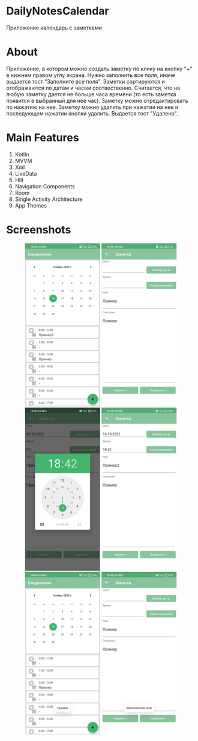 # DailyNotesCalendar
Приложение календарь с заметками
# About
Приложение, в котором можно создать заметку по клику на кнопку "+" в нижнем правом углу экрана. Нужно заполнить все поля,
иначе выдается тост "Заполните все поля". 
Заметки сортируются и отображаются по датам и часам соотвественно. Считается, что на любую заметку дается не больше часа времени 
(то есть заметка появится в выбранный для нее час). 
Заметку можно отредактировать по нажатию на нее. Заметку можно удалить при нажатии на нее и последующем нажатии кнопки удалить. Выдается тост "Удалено".
# Main Features
1. Kotlin
1. MVVM
1. Xml
1. LiveData
1. Hilt
1. Navigation Components
1. Room
1. Single Activity Architecture
1. App Themes

# Screenshots

<p align="center">
  <img src="Screenshot_2022-11-16-18-42-41-759_com.antonov.dailynotescalendar.jpg" width="200" title="hover text">
  <img src="Screenshot_2022-11-16-18-42-46-203_com.antonov.dailynotescalendar.jpg" width="200" title="hover text">
  <img src="Screenshot_2022-11-16-18-42-57-644_com.antonov.dailynotescalendar.jpg" width="200" title="hover text">
  <img src="Screenshot_2022-11-16-18-43-03-020_com.antonov.dailynotescalendar.jpg" width="200" title="hover text">  
  <img src="Screenshot_2022-11-16-18-43-15-521_com.antonov.dailynotescalendar.jpg" width="200" title="hover text">
  <img src="Screenshot_2022-11-16-18-43-23-570_com.antonov.dailynotescalendar.jpg" width="200" title="hover text">
</p>
